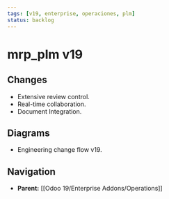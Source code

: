 ```yaml
---
tags: [v19, enterprise, operaciones, plm]
status: backlog
---
```

# mrp_plm v19

## Changes
- Extensive review control.
- Real-time collaboration.
- Document Integration.

## Diagrams
- Engineering change flow v19.






## Navigation
- **Parent:** [[Odoo 19/Enterprise Addons/Operations]]

